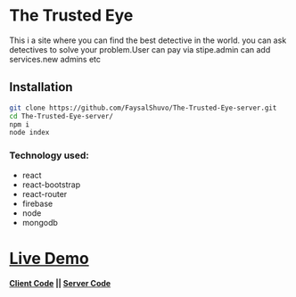 # The Trusted Eye

This i a site where you can find the best detective in the world. you can ask detectives to solve your problem.User can pay via stipe.admin can add services.new admins etc

## Installation


```bash
git clone https://github.com/FaysalShuvo/The-Trusted-Eye-server.git
cd The-Trusted-Eye-server/
npm i
node index
```

### Technology used: 
+ react
+ react-bootstrap
+ react-router
+ firebase
+ node
+ mongodb


# [Live Demo](https://the-trusted-eye.web.app "The Trusted Eye")
#### [Client Code](https://github.com/FaysalShuvo/The-Trusted-Eye-client) || [Server Code](https://github.com/FaysalShuvo/The-Trusted-Eye-server)
